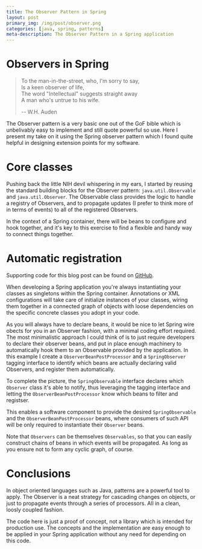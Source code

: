 ```yaml
---
title: The Observer Pattern in Spring
layout: post
primary_img: /img/post/observer.png
categories: [java, spring, patterns]
meta-description: The Observer Pattern in a Spring application
---
```


Observers in Spring
===================

> To the man-in-the-street, who, I'm sorry to say,  
> Is a keen observer of life,  
> The word "Intellectual" suggests straight away  
> A man who's untrue to his wife.  
>
> -- W.H. Auden

The Observer pattern is a very basic one out of the GoF bible which is unbelivably easy to implement and still quote
powerful so use. Here I present my take on it using the Spring observer pattern which I found quite helpful in designing
extension points for my software.

Core classes
============

Pushing back the little NIH devil whispering in my ears, I started by reusing the standard building blocks for the
Observer pattern: `java.util.Observable` and `java.util.Observer`. The Observable class provides the logic to handle a
registry of Observers, and to propagate updates (I prefer to think more of in terms of events) to all of the registered
Observers.

In the context of a Spring container, there will be beans to configure and hook together, and it's key to this exercise
to find a flexible and handy way to connect things together.

Automatic registration
=====================

Supporting code for this blog post can be found on [GitHub](https://github.com/skuro/spring-observer).

When developing a Spring application you're always instantiating your classes as singletons within the Spring container.
Annotations or XML configurations will take care  of initialize instances of your classes, wiring them together in a
connected graph of objects with loose dependencies on the specific concrete classes you adopt in your code.

As you will always have to declare beans, it would be nice to let Spring wire obects for you in an Observer fashion,
with a minimal coding effort required. The most minimalistic approach I could think of is to just require developers to
declare their observer beans, and put in place enough machinery to automatically hook them to an Observable provided by
the application. In this example I create a `ObserverBeanPostProcessor` and a `SpringObserver`
tagging interface to identify which beans are actually declaring valid Observers, and register them automatically.

To complete the picture, the `SpringObservable` interface declares which `Observer` class it's able to notify, thus
leveraging the tagging interface and letting the `ObserverBeanPostProcessor` know which beans to filter and registser.

This enables a software component to provide the desired `SpringObservable` and the `ObserverBeanPostProcessor` beans, where
consumers of such API will be only required to instantiate their `Observer` beans.

Note that `Observers` can be themselves `Observables`, so that you can easily construct chains of beans in which events
will be propagated. As long as you ensure not to form any cyclic graph, of course.

Conclusions
===========

In object oriented languages such as Java, patterns are a powerful tool to apply. The Observer is a neat strategy for
cascading changes on objects, or just to propagate events through a series of processors. All in a clean, loosly coupled
fashion.

The code here is just a proof of concept, not a library which is intended for production use. The concepts and the
implementation are easy enough to be applied in your Spring application without any need for depending on this code.
